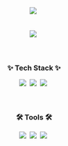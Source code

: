 <!--타이틀 부분-->
<div align="center">
  <img src="https://capsule-render.vercel.app/api?type=venom&height=200&text=I%20%F0%9F%A7%91%F0%9F%8F%BB%E2%80%8D%F0%9F%92%BB%20blockchain%21&fontSize=70&color=0:8871e5,100:00ADD8&stroke=00ADD8"/>&nbsp
</div>

<br/>
<br/>

<!--내용 부분-->
<div align="center">
  <img src="https://github-readme-stats.vercel.app/api/top-langs/?username=IGSON2&layout=pie"/>&nbsp
</div>

<br/>
<br/>

<h3 align="center">✨ Tech Stack ✨</h3>
<div align="center">
  <img src="https://img.shields.io/badge/go-00ADD8.svg?style=for-the-badge&logo=go&logoColor=white" />&nbsp
  <img src="https://img.shields.io/badge/solidity-363636.svg?style=for-the-badge&logo=solidity&logoColor=white" />&nbsp
  <img src="https://img.shields.io/badge/typescript-3178C6.svg?style=for-the-badge&logo=typescript&logoColor=white" />&nbsp
</div>

<br/>
<br/>
<h3 align="center">🛠 Tools 🛠</h3>
<div align="center">
  <img src="https://img.shields.io/badge/git-F05033.svg?style=for-the-badge&logo=git&logoColor=white" />&nbsp
  <img src="https://img.shields.io/badge/docker-2496ED.svg?style=for-the-badge&logo=docker&logoColor=white" />&nbsp
  <img src="https://img.shields.io/badge/aws-FF9900.svg?style=for-the-badge&logo=amazon%20ec2&logoColor=white" />&nbsp
</div>
